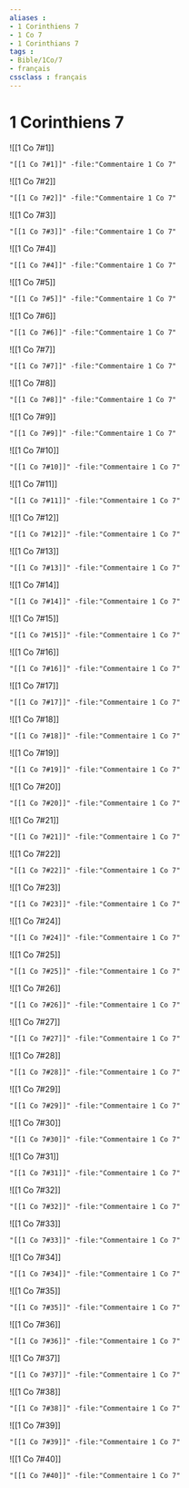 ```yaml
---
aliases : 
- 1 Corinthiens 7
- 1 Co 7
- 1 Corinthians 7
tags : 
- Bible/1Co/7
- français
cssclass : français
---
```


# 1 Corinthiens 7

![[1 Co 7#1]]

```query
"[[1 Co 7#1]]" -file:"Commentaire 1 Co 7"
```

![[1 Co 7#2]]

```query
"[[1 Co 7#2]]" -file:"Commentaire 1 Co 7"
```

![[1 Co 7#3]]

```query
"[[1 Co 7#3]]" -file:"Commentaire 1 Co 7"
```

![[1 Co 7#4]]

```query
"[[1 Co 7#4]]" -file:"Commentaire 1 Co 7"
```

![[1 Co 7#5]]

```query
"[[1 Co 7#5]]" -file:"Commentaire 1 Co 7"
```

![[1 Co 7#6]]

```query
"[[1 Co 7#6]]" -file:"Commentaire 1 Co 7"
```

![[1 Co 7#7]]

```query
"[[1 Co 7#7]]" -file:"Commentaire 1 Co 7"
```

![[1 Co 7#8]]

```query
"[[1 Co 7#8]]" -file:"Commentaire 1 Co 7"
```

![[1 Co 7#9]]

```query
"[[1 Co 7#9]]" -file:"Commentaire 1 Co 7"
```

![[1 Co 7#10]]

```query
"[[1 Co 7#10]]" -file:"Commentaire 1 Co 7"
```

![[1 Co 7#11]]

```query
"[[1 Co 7#11]]" -file:"Commentaire 1 Co 7"
```

![[1 Co 7#12]]

```query
"[[1 Co 7#12]]" -file:"Commentaire 1 Co 7"
```

![[1 Co 7#13]]

```query
"[[1 Co 7#13]]" -file:"Commentaire 1 Co 7"
```

![[1 Co 7#14]]

```query
"[[1 Co 7#14]]" -file:"Commentaire 1 Co 7"
```

![[1 Co 7#15]]

```query
"[[1 Co 7#15]]" -file:"Commentaire 1 Co 7"
```

![[1 Co 7#16]]

```query
"[[1 Co 7#16]]" -file:"Commentaire 1 Co 7"
```

![[1 Co 7#17]]

```query
"[[1 Co 7#17]]" -file:"Commentaire 1 Co 7"
```

![[1 Co 7#18]]

```query
"[[1 Co 7#18]]" -file:"Commentaire 1 Co 7"
```

![[1 Co 7#19]]

```query
"[[1 Co 7#19]]" -file:"Commentaire 1 Co 7"
```

![[1 Co 7#20]]

```query
"[[1 Co 7#20]]" -file:"Commentaire 1 Co 7"
```

![[1 Co 7#21]]

```query
"[[1 Co 7#21]]" -file:"Commentaire 1 Co 7"
```

![[1 Co 7#22]]

```query
"[[1 Co 7#22]]" -file:"Commentaire 1 Co 7"
```

![[1 Co 7#23]]

```query
"[[1 Co 7#23]]" -file:"Commentaire 1 Co 7"
```

![[1 Co 7#24]]

```query
"[[1 Co 7#24]]" -file:"Commentaire 1 Co 7"
```

![[1 Co 7#25]]

```query
"[[1 Co 7#25]]" -file:"Commentaire 1 Co 7"
```

![[1 Co 7#26]]

```query
"[[1 Co 7#26]]" -file:"Commentaire 1 Co 7"
```

![[1 Co 7#27]]

```query
"[[1 Co 7#27]]" -file:"Commentaire 1 Co 7"
```

![[1 Co 7#28]]

```query
"[[1 Co 7#28]]" -file:"Commentaire 1 Co 7"
```

![[1 Co 7#29]]

```query
"[[1 Co 7#29]]" -file:"Commentaire 1 Co 7"
```

![[1 Co 7#30]]

```query
"[[1 Co 7#30]]" -file:"Commentaire 1 Co 7"
```

![[1 Co 7#31]]

```query
"[[1 Co 7#31]]" -file:"Commentaire 1 Co 7"
```

![[1 Co 7#32]]

```query
"[[1 Co 7#32]]" -file:"Commentaire 1 Co 7"
```

![[1 Co 7#33]]

```query
"[[1 Co 7#33]]" -file:"Commentaire 1 Co 7"
```

![[1 Co 7#34]]

```query
"[[1 Co 7#34]]" -file:"Commentaire 1 Co 7"
```

![[1 Co 7#35]]

```query
"[[1 Co 7#35]]" -file:"Commentaire 1 Co 7"
```

![[1 Co 7#36]]

```query
"[[1 Co 7#36]]" -file:"Commentaire 1 Co 7"
```

![[1 Co 7#37]]

```query
"[[1 Co 7#37]]" -file:"Commentaire 1 Co 7"
```

![[1 Co 7#38]]

```query
"[[1 Co 7#38]]" -file:"Commentaire 1 Co 7"
```

![[1 Co 7#39]]

```query
"[[1 Co 7#39]]" -file:"Commentaire 1 Co 7"
```

![[1 Co 7#40]]

```query
"[[1 Co 7#40]]" -file:"Commentaire 1 Co 7"
```

